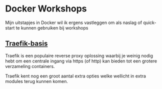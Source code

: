 # Docker Workshops
Mijn uitstapjes in Docker wil ik ergens vastleggen om als naslag of quick-start te kunnen gebruiken bij workshops

## [Traefik-basis](Traefik-basis/README.md)
Traefik is een populaire reverse proxy oplossing waarbij je weinig nodig hebt om een centrale ingang via https (of http) kan bieden tot een grotere verzameling containers. 

Traefik kent nog een groot aantal extra opties welke wellicht in extra modules terug kunnen komen.
